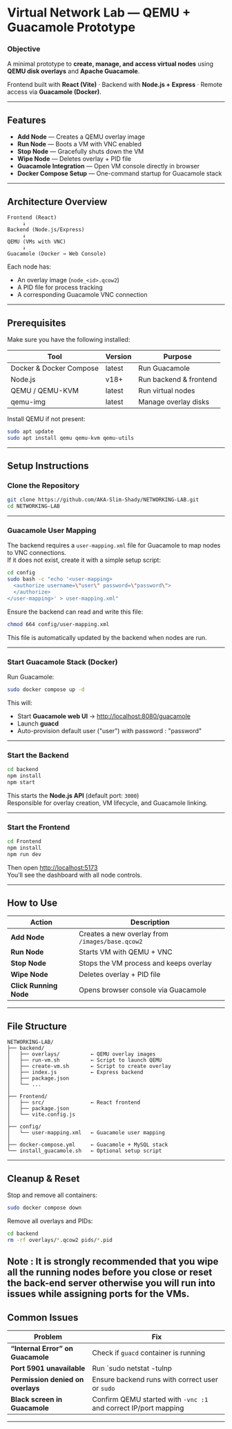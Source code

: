 # Virtual Network Lab — QEMU + Guacamole Prototype

### **Objective**
A minimal prototype to **create, manage, and access virtual nodes** using **QEMU disk overlays** and **Apache Guacamole**.

Frontend built with **React (Vite)** · Backend with **Node.js + Express** · Remote access via **Guacamole (Docker)**.

---

## Features

- **Add Node** — Creates a QEMU overlay image
- **Run Node** — Boots a VM with VNC enabled
- **Stop Node** — Gracefully shuts down the VM
- **Wipe Node** — Deletes overlay + PID file
- **Guacamole Integration** — Open VM console directly in browser
- **Docker Compose Setup** — One-command startup for Guacamole stack

---

## Architecture Overview

```
Frontend (React)
     ↓
Backend (Node.js/Express)
     ↓
QEMU (VMs with VNC)
     ↓
Guacamole (Docker → Web Console)
```

Each node has:
- An overlay image (`node_<id>.qcow2`)
- A PID file for process tracking
- A corresponding Guacamole VNC connection

---

## Prerequisites

Make sure you have the following installed:

| Tool | Version | Purpose |
|------|----------|----------|
| Docker & Docker Compose | latest | Run Guacamole |
| Node.js | v18+ | Run backend & frontend |
| QEMU / QEMU-KVM | latest | Run virtual nodes |
| qemu-img | latest | Manage overlay disks |

Install QEMU if not present:

```bash
sudo apt update
sudo apt install qemu qemu-kvm qemu-utils
```

---

## Setup Instructions

### **Clone the Repository**
```bash
git clone https://github.com/AKA-Slim-Shady/NETWORKING-LAB.git
cd NETWORKING-LAB
```

---

### **Guacamole User Mapping**

The backend requires a `user-mapping.xml` file for Guacamole to map nodes to VNC connections.  
If it does not exist, create it with a simple setup script:

```bash
cd config
sudo bash -c "echo '<user-mapping>
  <authorize username=\"user\" password=\"password\">
  </authorize>
</user-mapping>' > user-mapping.xml"
```
Ensure the backend can read and write this file:

```bash
chmod 664 config/user-mapping.xml
```

This file is automatically updated by the backend when nodes are run.

---

### **Start Guacamole Stack (Docker)**
Run Guacamole:

```bash
sudo docker compose up -d
```

This will:
- Start **Guacamole web UI** → [http://localhost:8080/guacamole](http://localhost:8080/guacamole)
- Launch **guacd**
- Auto-provision default user ("user") with password : "password"

---

### **Start the Backend**
```bash
cd backend
npm install
npm start
```

This starts the **Node.js API** (default port: `3000`)  
Responsible for overlay creation, VM lifecycle, and Guacamole linking.

---

### **Start the Frontend**
```bash
cd Frontend
npm install
npm run dev
```

Then open [http://localhost:5173](http://localhost:5173)  
You’ll see the dashboard with all node controls.

---

## How to Use

| Action | Description |
|--------|--------------|
| **Add Node** | Creates a new overlay from `/images/base.qcow2` |
| **Run Node** | Starts VM with QEMU + VNC |
| **Stop Node** | Stops the VM process and keeps overlay |
| **Wipe Node** | Deletes overlay + PID file |
| **Click Running Node** | Opens browser console via Guacamole |

---

## File Structure

```
NETWORKING-LAB/
├── backend/
│   ├── overlays/          ← QEMU overlay images
│   ├── run-vm.sh          ← Script to launch QEMU
│   ├── create-vm.sh       ← Script to create overlay
│   ├── index.js           ← Express backend
│   ├── package.json
│   └── ...
│
├── Frontend/
│   ├── src/               ← React frontend
│   ├── package.json
│   └── vite.config.js
│
├── config/
│   └── user-mapping.xml   ← Guacamole user mapping
│
├── docker-compose.yml     ← Guacamole + MySQL stack
└── install_guacamole.sh   ← Optional setup script
```

---

## Cleanup & Reset

Stop and remove all containers:
```bash
sudo docker compose down
```

Remove all overlays and PIDs:
```bash
cd backend
rm -rf overlays/*.qcow2 pids/*.pid
```
Note : It is strongly recommended that you wipe all the running nodes before you close or reset the back-end server otherwise you will run into issues while assigning ports for the VMs. 
---

## Common Issues

| Problem | Fix |
|----------|------|
| **“Internal Error” on Guacamole** | Check if `guacd` container is running |
| **Port 5901 unavailable** | Run `sudo netstat -tulnp | grep 5901` and kill stale process |
| **Permission denied on overlays** | Ensure backend runs with correct user or `sudo` |
| **Black screen in Guacamole** | Confirm QEMU started with `-vnc :1` and correct IP/port mapping |

---

